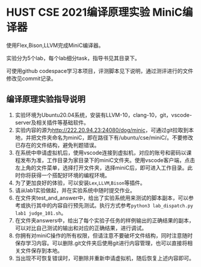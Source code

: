# HUST CSE 2021编译原理实验 MiniC编译器

使用Flex,Bison,LLVM完成MiniC编译器。

实验分为5个lab，每个lab细分task，指导书见其目录下。

可使用github codespace学习本项目，评测脚本见下说明，通过测评进行的文件修改见commit记录。

## 编译原理实验指导说明

1. 实验环境为Ubuntu20.04系统，安装有LLVM-10，clang-10，git，vscode-server及相关插件等基础软件。
2. 实验内容的源为<http://222.20.94.23:24080/dog/minic>，可通过git拉取到本地，并把文件夹命名为miniC，即在路径下有/ubuntu/cse/miniC/。不要修改已存在的文件结构，避免判题错误。
3. 在系统中申请虚拟机后，使用vscode连接到虚拟机，对应的账号和密码以课程发布为准，工作目录为家目录下的miniC文件夹。使用vscode客户端，点击左上角的文件菜单，选择打开文件夹，选择miniC后，即可进入工作目录。此时你将获得一个搭配好环境的编程环境。
4. 为了更加良好的体验，可以安装`Lex`,`LLVM`,`Bison`等插件。
5. 请从lab1实验做起，并在实验系统中随时提交作业。
6. 在文件夹test_and_answer中，给出了实验系统用来测试的脚本副本，可以参考或执行其中的内容自行预先测试。执行方式参考`python3 lab_dispatch.py lab1 judge_101.sh`。
7. 在文件夹answers中，给出了每个实验子任务的样例输出的正确结果的副本，可以对比自己测试的输出和对应的正确结果，进行调试。
8. 你拥有对miniC操作的所有权限，但请注意不要破坏文件结构，同时注意随时保存学习内容。可以删除.git文件夹后使用git进行内容管理，也可以直接将相关文件保存到本地。
9. 当出现不可恢复错误时，可删除并重新申请虚拟机，随后恢复上述内容即可。
